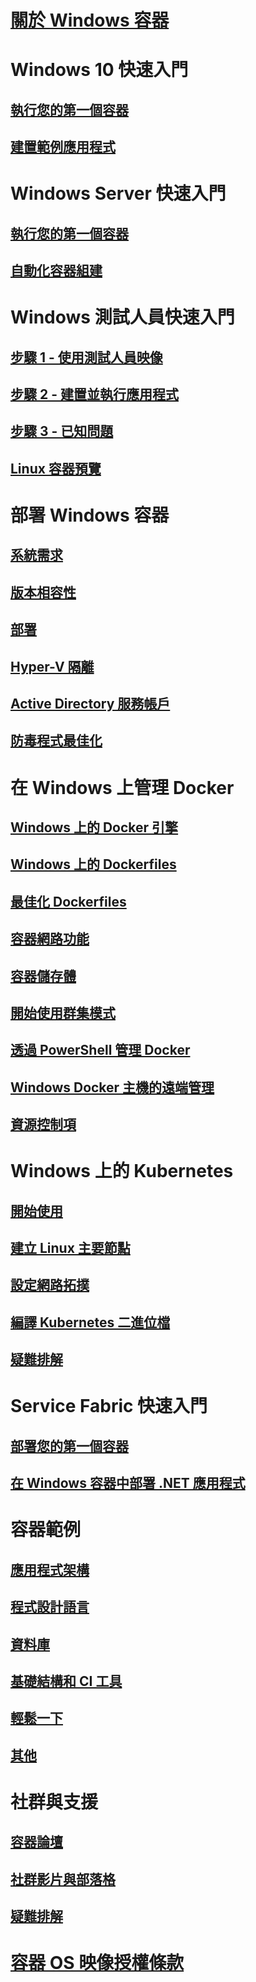 # [關於 Windows 容器](about/index.md)

# Windows 10 快速入門
## [執行您的第一個容器](quick-start/quick-start-windows-10.md)
## [建置範例應用程式](quick-start/building-sample-app.md)

# Windows Server 快速入門
## [執行您的第一個容器](quick-start/quick-start-windows-server.md)
## [自動化容器組建](quick-start/quick-start-images.md)

# Windows 測試人員快速入門
## [步驟 1 - 使用測試人員映像](quick-start/Using-Insider-Container-Images.md)
## [步驟 2 - 建置並執行應用程式](quick-start/Nano-RS3-.NET-Core-and-PS.md)
## [步驟 3 - 已知問題](quick-start/Insider-Known-Issues.md)
## [Linux 容器預覽](deploy-containers/linux-containers.md)

# 部署 Windows 容器
## [系統需求](deploy-containers/system-requirements.md)
## [版本相容性](deploy-containers/version-compatibility.md)
## [部署](deploy-containers/deploy-containers-on-server.md)
## [Hyper-V 隔離](manage-containers/hyperv-container.md)
## [Active Directory 服務帳戶](manage-containers/manage-serviceaccounts.md)
## [防毒程式最佳化](https://msdn.microsoft.com/en-us/windows/hardware/drivers/ifs/anti-virus-optimization-for-windows-containers)

# 在 Windows 上管理 Docker
## [Windows 上的 Docker 引擎](manage-docker/configure-docker-daemon.md)
## [Windows 上的 Dockerfiles](manage-docker/manage-windows-dockerfile.md)
## [最佳化 Dockerfiles](manage-docker/optimize-windows-dockerfile.md)
## [容器網路功能](manage-containers/container-networking.md)
## [容器儲存體](manage-containers/container-storage.md)
## [開始使用群集模式](manage-containers/swarm-mode.md)
## [透過 PowerShell 管理 Docker](https://github.com/Microsoft/Docker-PowerShell)
## [Windows Docker 主機的遠端管理](management/manage_remotehost.md)
## [資源控制項](manage-containers/resource-controls.md)

# Windows 上的 Kubernetes 
## [開始使用](kubernetes/getting-started-kubernetes-windows.md)
## [建立 Linux 主要節點](kubernetes/creating-a-linux-master.md)
## [設定網路拓撲](kubernetes/configuring-host-gateway-mode.md)
## [編譯 Kubernetes 二進位檔](kubernetes/compiling-kubernetes-binaries.md)
## [疑難排解](kubernetes/common-problems.md)

# Service Fabric 快速入門
## [部署您的第一個容器](/azure/service-fabric/service-fabric-quickstart-containers)
## [在 Windows 容器中部署 .NET 應用程式](/azure/service-fabric/service-fabric-host-app-in-a-container) 

# 容器範例
## [應用程式架構](samples.md#Application-Frameworks)
## [程式設計語言](samples.md#Programing-Languages)
## [資料庫](samples.md#Databases)
## [基礎結構和 CI 工具](samples.md#Infrastructure-and-CI-Tools)
## [輕鬆一下](samples.md#Just-for-Fun)
## [其他](samples.md#Other)


# 社群與支援
## [容器論壇](https://social.msdn.microsoft.com/Forums/en-US/home?forum=windowscontainers)
## [社群影片與部落格](communitylinks.md)
## [疑難排解](troubleshooting.md)


# [容器 OS 映像授權條款](Images_EULA.md)
